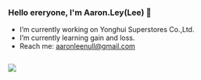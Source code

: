### Hello ereryone, I'm Aaron.Ley(Lee) 👋
- I’m currently working on Yonghui Superstores Co.,Ltd.
- I’m currently learning gain and loss.
- Reach me: aaronleenull@gmail.com

```
```

<img align="left" src="https://github-readme-stats.vercel.app/api?username=Aaron-Ley&show_icons=true&icon_color=ff0000&text_color=800080&bg_color=AFEEEE&hide_title=true&hide=contribs" />





<!--
**Aaron-Ley/Aaron-Ley** is a ✨ _special_ ✨ repository because its `README.md` (this file) appears on your GitHub profile.

Here are some ideas to get you started:

- 🔭 I’m currently working on ...
- 🌱 I’m currently learning ...
- 👯 I’m looking to collaborate on ...
- 🤔 I’m looking for help with ...
- 💬 Ask me about ...
- 📫 How to reach me: ...
- 😄 Pronouns: ...
- ⚡ Fun fact: ...
-->
